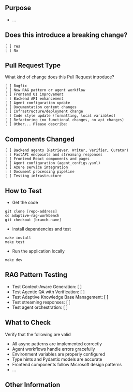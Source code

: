 ## Purpose
<!-- Describe the RAG pattern change, agent improvement, or feature being implemented. What problem does it solve? -->
* ...

## Does this introduce a breaking change?
<!-- Mark one with an "x". -->
```
[ ] Yes
[ ] No
```

## Pull Request Type
What kind of change does this Pull Request introduce?

<!-- Please check the one that applies to this PR using "x". -->
```
[ ] Bugfix
[ ] New RAG pattern or agent workflow
[ ] Frontend UI improvement
[ ] Backend API enhancement
[ ] Agent configuration update
[ ] Documentation content changes
[ ] Infrastructure/deployment change
[ ] Code style update (formatting, local variables)
[ ] Refactoring (no functional changes, no api changes)
[ ] Other... Please describe:
```

## Components Changed
<!-- Mark all that apply with "x" -->
```
[ ] Backend agents (Retriever, Writer, Verifier, Curator)
[ ] FastAPI endpoints and streaming responses
[ ] Frontend React components and pages
[ ] Agent configuration (agent_configs.yaml)
[ ] Azure service integration
[ ] Document processing pipeline
[ ] Testing infrastructure
```

## How to Test
*  Get the code

```
git clone [repo-address]
cd adaptive-rag-workbench
git checkout [branch-name]
```

* Install dependencies and test
```
make install
make test
```

* Run the application locally
```
make dev
```

## RAG Pattern Testing
<!-- If applicable, describe which RAG patterns were tested -->
* Test Context-Aware Generation: [ ]
* Test Agentic QA with Verification: [ ]  
* Test Adaptive Knowledge Base Management: [ ]
* Test streaming responses: [ ]
* Test agent orchestration: [ ]

## What to Check
Verify that the following are valid
* All async patterns are implemented correctly
* Agent workflows handle errors gracefully
* Environment variables are properly configured
* Type hints and Pydantic models are accurate
* Frontend components follow Microsoft design patterns
* ...

## Other Information
<!-- Add any other helpful information about Azure services, configuration changes, or deployment considerations -->